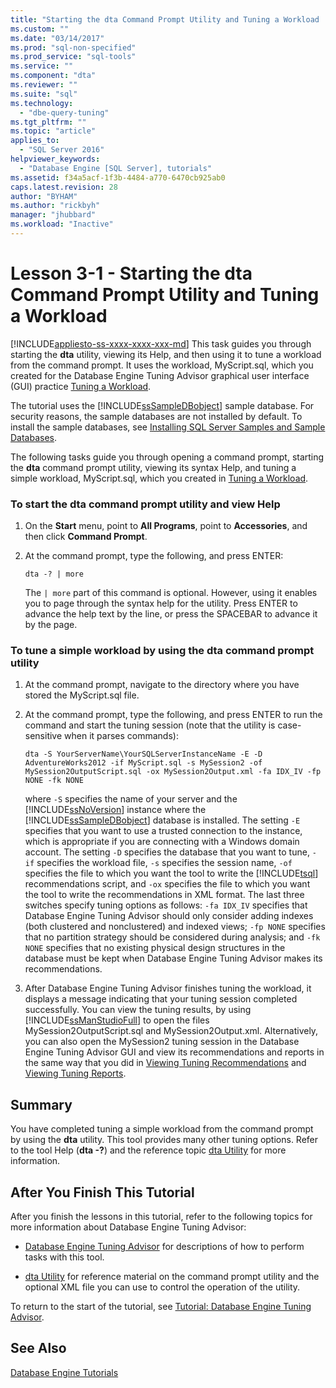 ```yaml
---
title: "Starting the dta Command Prompt Utility and Tuning a Workload | Microsoft Docs"
ms.custom: ""
ms.date: "03/14/2017"
ms.prod: "sql-non-specified"
ms.prod_service: "sql-tools"
ms.service: ""
ms.component: "dta"
ms.reviewer: ""
ms.suite: "sql"
ms.technology: 
  - "dbe-query-tuning"
ms.tgt_pltfrm: ""
ms.topic: "article"
applies_to: 
  - "SQL Server 2016"
helpviewer_keywords: 
  - "Database Engine [SQL Server], tutorials"
ms.assetid: f34a5acf-1f3b-4484-a770-6470cb925ab0
caps.latest.revision: 28
author: "BYHAM"
ms.author: "rickbyh"
manager: "jhubbard"
ms.workload: "Inactive"
---
```

# Lesson 3-1 - Starting the dta Command Prompt Utility and Tuning a Workload
[!INCLUDE[appliesto-ss-xxxx-xxxx-xxx-md](../../includes/appliesto-ss-xxxx-xxxx-xxx-md.md)]
This task guides you through starting the **dta** utility, viewing its Help, and then using it to tune a workload from the command prompt. It uses the workload, MyScript.sql, which you created for the Database Engine Tuning Advisor graphical user interface (GUI) practice [Tuning a Workload](../../tools/dta/lesson-1-1-tuning-a-workload.md).  
  
The tutorial uses the [!INCLUDE[ssSampleDBobject](../../includes/sssampledbobject-md.md)] sample database. For security reasons, the sample databases are not installed by default. To install the sample databases, see [Installing SQL Server Samples and Sample Databases](http://sqlserversamples.codeplex.com).  
  
The following tasks guide you through opening a command prompt, starting the **dta** command prompt utility, viewing its syntax Help, and tuning a simple workload, MyScript.sql, which you created in [Tuning a Workload](../../tools/dta/lesson-1-1-tuning-a-workload.md).  
  
### To start the dta command prompt utility and view Help  
  
1.  On the **Start** menu, point to **All Programs**, point to **Accessories**, and then click **Command Prompt**.  
  
2.  At the command prompt, type the following, and press ENTER:  
  
    ```  
    dta -? | more  
    ```  
  
    The `| more` part of this command is optional. However, using it enables you to page through the syntax help for the utility. Press ENTER to advance the help text by the line, or press the SPACEBAR to advance it by the page.  
  
### To tune a simple workload by using the dta command prompt utility  
  
1.  At the command prompt, navigate to the directory where you have stored the MyScript.sql file.  
  
2.  At the command prompt, type the following, and press ENTER to run the command and start the tuning session (note that the utility is case-sensitive when it parses commands):  
  
    ```  
    dta -S YourServerName\YourSQLServerInstanceName -E -D AdventureWorks2012 -if MyScript.sql -s MySession2 -of MySession2OutputScript.sql -ox MySession2Output.xml -fa IDX_IV -fp NONE -fk NONE  
    ```  
  
    where `-S` specifies the name of your server and the [!INCLUDE[ssNoVersion](../../includes/ssnoversion-md.md)] instance where the [!INCLUDE[ssSampleDBobject](../../includes/sssampledbobject-md.md)] database is installed. The setting `-E` specifies that you want to use a trusted connection to the instance, which is appropriate if you are connecting with a Windows domain account. The setting `-D` specifies the database that you want to tune, `-if` specifies the workload file, `-s` specifies the session name, `-of` specifies the file to which you want the tool to write the [!INCLUDE[tsql](../../includes/tsql-md.md)] recommendations script, and `-ox` specifies the file to which you want the tool to write the recommendations in XML format. The last three switches specify tuning options as follows: `-fa IDX_IV` specifies that Database Engine Tuning Advisor should only consider adding indexes (both clustered and nonclustered) and indexed views; `-fp NONE` specifies that no partition strategy should be considered during analysis; and `-fk NONE` specifies that no existing physical design structures in the database must be kept when Database Engine Tuning Advisor makes its recommendations.  
  
3.  After Database Engine Tuning Advisor finishes tuning the workload, it displays a message indicating that your tuning session completed successfully. You can view the tuning results, by using [!INCLUDE[ssManStudioFull](../../includes/ssmanstudiofull-md.md)] to open the files MySession2OutputScript.sql and MySession2Output.xml. Alternatively, you can also open the MySession2 tuning session in the Database Engine Tuning Advisor GUI and view its recommendations and reports in the same way that you did in [Viewing Tuning Recommendations](../../tools/dta/lesson-1-2-viewing-tuning-recommendations.md) and [Viewing Tuning Reports](../../tools/dta/lesson-1-3-viewing-tuning-reports.md).  
  
## Summary  
You have completed tuning a simple workload from the command prompt by using the **dta** utility. This tool provides many other tuning options. Refer to the tool Help (**dta -?**) and the reference topic [dta Utility](../../tools/dta/dta-utility.md) for more information.  
  
## After You Finish This Tutorial  
After you finish the lessons in this tutorial, refer to the following topics for more information about Database Engine Tuning Advisor:  
  
-   [Database Engine Tuning Advisor](../../relational-databases/performance/database-engine-tuning-advisor.md) for descriptions of how to perform tasks with this tool.  
  
-   [dta Utility](../../tools/dta/dta-utility.md) for reference material on the command prompt utility and the optional XML file you can use to control the operation of the utility.  
  
To return to the start of the tutorial, see [Tutorial: Database Engine Tuning Advisor](../../tools/dta/tutorial-database-engine-tuning-advisor.md).  
  
## See Also  
[Database Engine Tutorials](../../relational-databases/database-engine-tutorials.md)  
  
  
  
